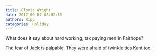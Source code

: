 ```yaml
---
title: Clovis Wright
date: 2017-09-02 08:02:53
authors: Ripp
categories: Holiday
---
```


 What does it say about hard working, tax paying men in Fairhope?

The fear of Jack is palpable. They were afraid of twinkle ties Kant too.